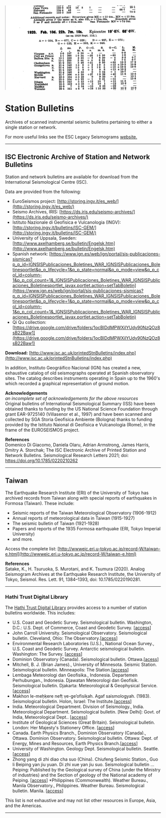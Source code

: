 <!---
layout              : page-fullwidth
show_meta           : false
title               : "Station Bulletins"
subheadline         : "FIND"
teaser              : "Resources for station bulletins."
header:
   image_fullwidth  : "bulletin.png"
permalink           : "/bulletins"
--->

![some dummy txt](images/bulletin.png)

# Station Bulletins

Archives of scanned instrumental seismic bulletins pertaining to either a single station or network.

For more useful links see the ESC Legacy Seismograms <a href="https://www.legacy-seismograms.eu/useful-links/">website.</a>

<hr>

## ISC Electronic Archive of Station and Network Bulletins
Station and network bulletins are available for download from the International Seismological Centre (ISC).  

Data are provided from the following:
* EuroSeismos project: [http://storing.ingv.it/es_web/](http://storing.ingv.it/es_web/)
* Seismo Archives, IRIS: [https://ds.iris.edu/seismo-archives/](https://ds.iris.edu/seismo-archives/)
* Istituto Nazionale di Geofisica e Vulcanologia (INGV): [http://storing.ingv.it/bulletins/ISC-GEM/](http://storing.ingv.it/bulletins/ISC-GEM/)
* University of Uppsala, Sweden: [http://www.axelhamberg.se/bulletin/Engelsk.htm](http://www.axelhamberg.se/bulletin/Engelsk.htm)
* Spanish network: [https://www.ign.es/web/ign/portal/sis-publicaciones-sismicas?p_p_id=IGNSISPublicaciones_Boletines_WAR_IGNSISPublicaciones_Boletinesportlet&p_p_lifecycle=1&p_p_state=normal&p_p_mode=view&p_p_col_id=column-1&p_p_col_count=1&_IGNSISPublicaciones_Boletines_WAR_IGNSISPublicaciones_Boletinesportlet_javax.portlet.action=setTabBoletin](https://www.ign.es/web/ign/portal/sis-publicaciones-sismicas?p_p_id=IGNSISPublicaciones_Boletines_WAR_IGNSISPublicaciones_Boletinesportlet&p_p_lifecycle=1&p_p_state=normal&p_p_mode=view&p_p_col_id=column-1&p_p_col_count=1&_IGNSISPublicaciones_Boletines_WAR_IGNSISPublicaciones_Boletinesportlet_javax.portlet.action=setTabBoletin)
* Qi Qu collection: [https://drive.google.com/drive/folders/1ocBIDdMPWXilYUdy90NzQOz8sB22Baw1](https://drive.google.com/drive/folders/1ocBIDdMPWXilYUdy90NzQOz8sB22Baw1)

**Download:** [http://www.isc.ac.uk/printedStnBulletins/index.php](http://www.isc.ac.uk/printedStnBulletins/index.php)

In addition, Instituto Geográifico Nacional (IGN) has created a new, exhaustive catalog of old seismographs operated at Spanish observatory sites. The catalog describes instruments operating in Spain up to the 1960's which recorded a graphical representation of ground motion.

**Acknowledgements**  
*an incomplete set of acknowledgements for the above resources*  
Original bulletins of International Seismological Summary (ISS) have been obtained thanks to funding by the US National Science Foundation through grant EAR-9725140 (Villasenor et al., 1997) and have been scanned and collected by SGA Storia Geofisica Ambiente (Bologna) thanks to funding provided by the Istituto Naional di Geofisica e Vulcanologia (Rome), in the frame of the EUROSEISMOS project.  

**References**  
Domenico Di Giacomo, Daniela Olaru, Adrian Armstrong, James Harris, Dmitry A. Storchak; The ISC Electronic Archive of Printed Station and Network Bulletins. Seismological Research Letters 2021; doi: https://doi.org/10.1785/0220210262
<hr>

## Taiwan
The Earthquake Research Institute (ERI) of the University of Tokyo has archived records from Taiwan along with special reports of earthquakes in Formosa (Taiwan). These include:
* Seismic reports of the Taiwan Meteorological Observatory (1906-1912)
* Annual reports of meteorological data in Taiwan (1915-1927)
* The seismic bulletin of Taiwan (1921-1928)
* Papers and reports of the 1935 Formosa earthquake (ERI, Tokyo Imperial University)
* and more.

Access the complete list: [http://wwweic.eri.u-tokyo.ac.jp/record-W/taiwan-e.html](http://wwweic.eri.u-tokyo.ac.jp/record-W/taiwan-e.html)

**References**  
Satake, K., H. Tsuruoka, S. Murotani, and K. Tsumura (2020). Analog Seismogram Archives at the Earthquake Research Institute, the
University of Tokyo, Seismol. Res. Lett. 91, 1384–1393, doi: 10.1785/0220190281.
<hr>

### Hathi Trust Digital Library
The [Hathi Trust Digital Library](https://www.hathitrust.org/) provides access to a number of station bulletins worldwide.  This includes:

* U.S. Coast and Geodetic Survey. Seismological bulletin. Washington, D.C.: U.S. Dept. of Commerce, Coast and Geodetic Survey. [[access](https://catalog.hathitrust.org/Record/006188480/Home)]
* John Carroll University. Seismological Observatory. Seismological bulletin. Cleveland, Ohio: The Observatory.[[access](https://catalog.hathitrust.org/Record/011197864)]
* Environmental Research Laboratories (U.S.)., National Ocean Survey., U.S. Coast and Geodetic Survey. Antarctic seismological bulletin. Washington: The Survey. [[access](https://catalog.hathitrust.org/Record/006188481)]
* Dominion Observatory (Canada). Seismological bulletin. Ottawa.[[acess](https://catalog.hathitrust.org/Record/000058948)]
* Mitchell, B. J. (Brian James)., University of Minnesota. Seismic Station. Seismological bulletin. Minneapolis: The Station.[[access](https://catalog.hathitrust.org/Record/100840729)]
* Lembaga Meteorologi dan Geofisika., Indonesia. Departemen Perhubungan., Indonesia. Djawatan Meteorologi dan Geofisik. Seismological bulletin. Djakarta: Meteorological & Geophysical Service. [[access](https://catalog.hathitrust.org/Record/006188480/Home)]
* Makhon le-meḥḳere nefṭ ṿe-geʼofisiḳah. Agaf saismologyah. (1983). Seismological bulletin. Holon, Israel: The Institute.[[access](https://catalog.hathitrust.org/Record/010846148)]
* India. Meteorological Department. Division of Seismology., India. Meteorological Department. Seismological bulletin. [New Delhi]: Govt. of India, Meteorological Dept.. [[access](https://catalog.hathitrust.org/Record/010846174/Cite)]
* Institute of Geological Sciences (Great Britain). Seismological bulletin. London: Her Majesty's Stationery Office. [[access](https://catalog.hathitrust.org/Record/000542673)]
* Canada. Earth Physics Branch., Dominion Observatory (Canada)., Ottawa. Dominion Observatory. Seismological bulletin. Ottawa: Dept. of Energy, Mines and Resources, Earth Physics Branch.[[access](https://catalog.hathitrust.org/Record/000057709)]
* University of Washington. Geology Dept. Seismological bulletin. Seattle. [[access](https://catalog.hathitrust.org/Record/000060347)]
* Zhong yang di zhi diao cha suo (China). Chiufeng Seismic Station., Guo li Beiping yan jiu yuan. Di zhi xue yan jiu suo. Seismological bulletin ... Peiping: Published by the Geological survey of China (under the Ministry of industries) and the Section of geology of the National academy of Peiping. [[access](https://catalog.hathitrust.org/Record/000053077)]
*Philippines (Commonwealth). Weather Bureau., Manila Observatory., Philippines. Weather Bureau. Seismological bulletin. Manila. [[access](https://catalog.hathitrust.org/Record/000639562)]

This list is not exhaustive and may not list other resources in Europe, Asia, and the Americas.
<hr>
